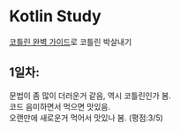 # Kotlin Study

[코틀린 완벽 가이드](https://www.yes24.com/Product/Goods/107698728)로 코틀린 박살내기

## 1일차: 
문법이 좀 많이 더러운거 같음, 역시 코틀린인가 봄.  
코드 음미하면서 먹으면 맛있음.  
오랜만에 새로운거 먹어서 맛있나 봄. (평점:3/5) 
